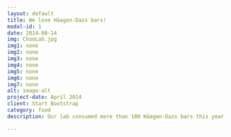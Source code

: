 ```yaml
---
layout: default
title: We love Häagen-Dazs bars!
modal-id: 1
date: 2014-08-14
img: ChooLab.jpg
img1: none
img2: none
img3: none
img4: none
img5: none
img6: none
img7: none
alt: image-alt
project-date: April 2014
client: Start Bootstrap
category: food
description: Our lab consumed more than 100 Häagen-Dazs bars this year. Photo by Lance Hayashida.

---
```

